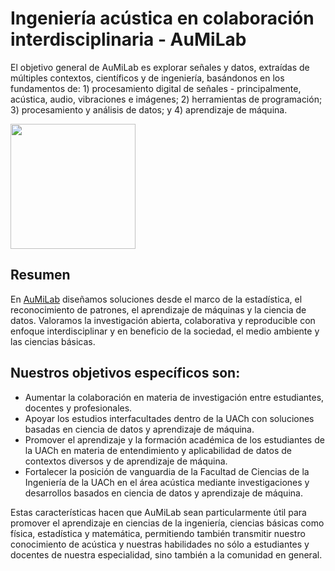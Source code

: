 # Ingeniería acústica en colaboración interdisciplinaria - AuMiLab

El objetivo general de AuMiLab es explorar señales y datos, extraídas de múltiples contextos, científicos y de ingeniería, basándonos en los fundamentos de: 1) procesamiento digital de señales - principalmente, acústica, audio, vibraciones e imágenes; 2) herramientas de programación; 3) procesamiento y análisis de datos; y 4) aprendizaje de máquina.

<img src="/contenidos/figuras/AuMiLab_Logo.png" width="200" height="200">

## Resumen

En [AuMiLab](http://aumilab.cl)  diseñamos soluciones desde el marco de la estadística, el reconocimiento de patrones, el aprendizaje de máquinas y la ciencia de datos. 
Valoramos la investigación abierta, colaborativa y reproducible con enfoque interdisciplinar y en beneficio de la sociedad, el medio ambiente y las ciencias básicas.

## Nuestros objetivos específicos son: 

- Aumentar la colaboración en materia de investigación entre estudiantes, docentes y profesionales.
- Apoyar los estudios interfacultades dentro de la UACh con soluciones basadas en ciencia de datos y aprendizaje de máquina.
- Promover el aprendizaje y la formación académica de los estudiantes de la UACh en materia de entendimiento y aplicabilidad de datos de contextos diversos y de aprendizaje de máquina.
- Fortalecer la posición de vanguardia de la Facultad de Ciencias de la Ingeniería de la UACh en el área acústica mediante investigaciones y desarrollos basados en ciencia de datos y aprendizaje de máquina.

Estas características hacen que AuMiLab sean particularmente útil para promover el aprendizaje en ciencias de la ingeniería, ciencias básicas como física, estadística y matemática, permitiendo también transmitir nuestro conocimiento de acústica y nuestras habilidades no sólo a estudiantes y docentes de nuestra especialidad, sino también a la comunidad en general.




